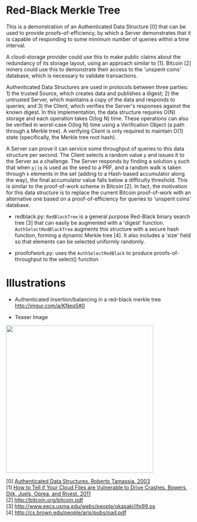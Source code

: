 Red-Black Merkle Tree
=====================

This is a demonstration of an Authenticated Data Structure [0] that can be used to provide proofs-of-efficiency, by which a Server demonstrates that it is capable of responding to some minimum number of queries within a time interval. 

A cloud-storage provider could use this to make public claims about the redundancy of its storage layout, using an approach similar to [1]. Bitcoin [2] miners could use this to demonstrate their access to the 'unspent coins' database, which is necessary to validate transactions.

Authenticated Data Structures are used in protocols between three parties: 1) the trusted Source, which creates data and publishes a digest; 2) the untrusted Server, which maintains a copy of the data and responds to queries; and 3) the Client, which verifies the Server's responses against the known digest. In this implementation, the data structure requires O(N) storage and each operation takes O(log N) time. These operations can also be verified in worst-case O(log N) time using a Verification Object (a path through a Merkle tree). A verifying Client is only required to maintain O(1) state (specifically, the Merkle tree root hash).

A Server can prove it can service some throughput of queries to this data structure per second. The Client selects a random value <code>p</code> and issues it to the Server as a challenge. The Server responds by finding a solution <code>q</code> such that when <code>p||q</code> is used as the seed to a PRF, and a random walk is taken through <code>k</code> elements in the set (adding to a Hash-based accumulator along the way), the final accumulator value falls below a difficulty threshold. This is similar to the proof-of-work scheme in Bitcoin [2]. In fact, the motivation for this data structure is to replace the current Bitcoin proof-of-work with an alternative one based on a proof-of-efficiency for queries to 'unspent coins' database.

- redblack.py: <code>RedBlackTree</code> is a general purpose Red-Black binary search tree [3] that can easily be augmented with a 'digest' function. <code>AuthSelectRedBlackTree</code> augments this structure with a secure hash function, forming a dynamic Merkle tree [4]. It also includes a 'size' field so that elements can be selected uniformly randomly.

- proofofwork.py: uses the <code>AuthSelectRedBlack</code> to produce proofs-of-throughput to the select() function


Illustrations
=============

- Authenticated insertion/balancing in a red-black merkle tree http://imgur.com/a/KNeq5#0

- Teaser Image

<img src="http://i.imgur.com/aFCLo.png" width="400"/>


[0] <a href="http://cs.brown.edu/research/pubs/pdfs/2003/Tamassia-2003-ADS.pdf">Authenticated Data Structures.  Roberto Tamassia. 2003</a><br>
[1] <a href="http://www.rsa.com/rsalabs/staff/bios/kbowers/publications/RAFT.pdf">How to Tell if Your Cloud Files are Vulnerable to Drive Crashes. Bowers, Dijk, Juels, Oprea, and Rivest. 2011</a><br>
[2] http://bitcoin.org/bitcoin.pdf<br>
[3] http://www.eecs.usma.edu/webs/people/okasaki/jfp99.ps<br>
[4] http://cs.brown.edu/people/aris/pubs/pad.pdf<br>

